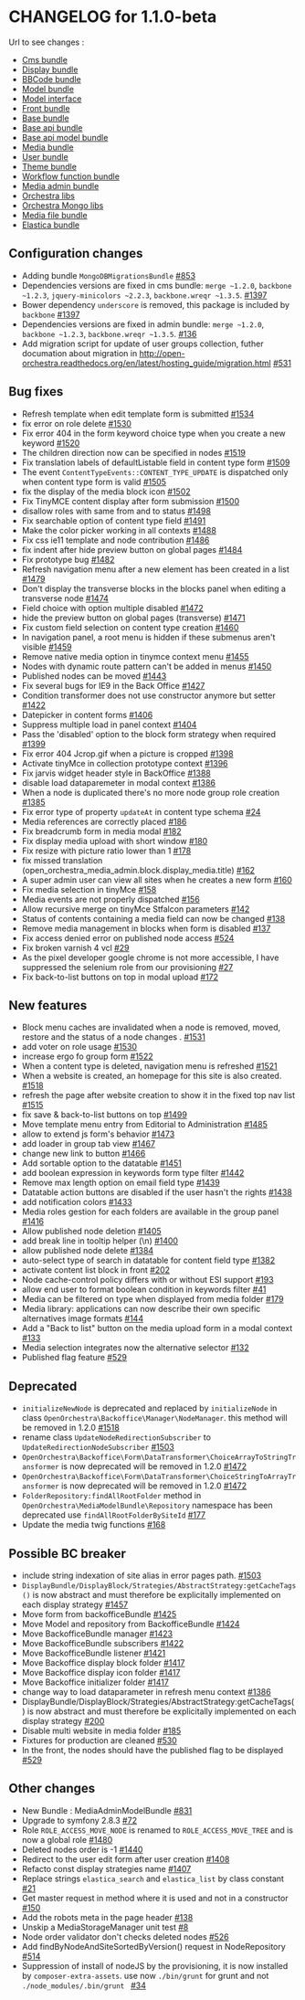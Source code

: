 # CHANGELOG for 1.1.0-beta

Url to see changes : 

 - [Cms bundle](https://github.com/open-orchestra/open-orchestra-cms-bundle/compare/v1.1.0-alpha4...v1.1.0-beta)
 - [Display bundle](https://github.com/open-orchestra/open-orchestra-display-bundle/compare/v1.1.0-alpha4...v1.1.0-beta)
 - [BBCode bundle](https://github.com/open-orchestra/open-orchestra-bbcode-bundle/compare/v1.1.0-alpha4...v1.1.0-beta)
 - [Model bundle](https://github.com/open-orchestra/open-orchestra-model-bundle/compare/v1.1.0-alpha4...v1.1.0-beta)
 - [Model interface](https://github.com/open-orchestra/open-orchestra-model-interface/compare/v1.1.0-alpha4...v1.1.0-beta)
 - [Front bundle](https://github.com/open-orchestra/open-orchestra-front-bundle/compare/v1.1.0-alpha4...v1.1.0-beta)
 - [Base bundle](https://github.com/open-orchestra/open-orchestra-base-bundle/compare/v1.1.0-alpha4...v1.1.0-beta)
 - [Base api bundle](https://github.com/open-orchestra/open-orchestra-base-api-bundle/compare/v1.1.0-alpha4...v1.1.0-beta)
 - [Base api model bundle](https://github.com/open-orchestra/open-orchestra-base-api-mongo-model-bundle/compare/v1.1.0-alpha4...v1.1.0-beta)
 - [Media bundle](https://github.com/open-orchestra/open-orchestra-media-bundle/compare/v1.1.0-alpha4...v1.1.0-beta)
 - [User bundle](https://github.com/open-orchestra/open-orchestra-user-bundle/compare/v1.1.0-alpha4...v1.1.0-beta)
 - [Theme bundle](https://github.com/open-orchestra/open-orchestra-theme-bundle/compare/v1.1.0-alpha4...v1.1.0-beta)
 - [Workflow function bundle](https://github.com/open-orchestra/open-orchestra-worflow-function-bundle/compare/v1.1.0-alpha4...v1.1.0-beta)
 - [Media admin bundle](https://github.com/open-orchestra/open-orchestra-media-admin-bundle/compare/v1.1.0-alpha4...v1.1.0-beta)
 - [Orchestra libs](https://github.com/open-orchestra/open-orchestra-libs/compare/v1.1.0-alpha4...v1.1.0-beta)
 - [Orchestra Mongo libs](https://github.com/open-orchestra/open-orchestra-mongo-libs/compare/v1.1.0-alpha4...v1.1.0-beta)
 - [Media file bundle](https://github.com/open-orchestra/open-orchestra-media-file-bundle/compare/v1.1.0-alpha4...v1.1.0-beta)
 - [Elastica bundle](https://github.com/open-orchestra/open-orchestra-elastica-bundle/compare/v1.1.0-alpha4...v1.1.0-beta)

## Configuration changes

- Adding bundle ``MongoDBMigrationsBundle`` [#853](https://github.com/open-orchestra/open-orchestra/pull/853)
- Dependencies versions are fixed in cms bundle: ``merge ~1.2.0``, ``backbone ~1.2.3``, ``jquery-minicolors ~2.2.3``, ``backbone.wreqr ~1.3.5``. [#1397](https://github.com/open-orchestra/open-orchestra-cms-bundle/pull/1397)
- Bower dependency ``underscore`` is removed, this package is included by ``backbone`` [#1397](https://github.com/open-orchestra/open-orchestra-cms-bundle/pull/1397)
- Dependencies versions are fixed in admin bundle: ``merge ~1.2.0``, ``backbone ~1.2.3``, ``backbone.wreqr ~1.3.5``. [#136](https://github.com/open-orchestra/open-orchestra-media-admin-bundle/pull/136)
- Add migration script for update of user groups collection,  futher documation about migration in http://open-orchestra.readthedocs.org/en/latest/hosting_guide/migration.html [#531](https://github.com/open-orchestra/open-orchestra-model-bundle/pull/531)

## Bug fixes

- Refresh template when edit template form is submitted [#1534](https://github.com/open-orchestra/open-orchestra-cms-bundle/pull/1534)
- fix error on role delete [#1530](https://github.com/open-orchestra/open-orchestra-cms-bundle/pull/1530)
- Fix error 404 in the form keyword choice type when you create a new keyword [#1520](https://github.com/open-orchestra/open-orchestra-cms-bundle/pull/1520)
- The children direction now can be  specified in nodes [#1519](https://github.com/open-orchestra/open-orchestra-cms-bundle/pull/1519)
- Fix translation labels of defaultListable field in content type form [#1509](https://github.com/open-orchestra/open-orchestra-cms-bundle/pull/1509)
- The event ``ContentTypeEvents::CONTENT_TYPE_UPDATE`` is dispatched only when content type form is valid [#1505](https://github.com/open-orchestra/open-orchestra-cms-bundle/pull/1505)
- fix the display of the media block icon [#1502](https://github.com/open-orchestra/open-orchestra-cms-bundle/pull/1502)
- Fix TinyMCE content display after form submission [#1500](https://github.com/open-orchestra/open-orchestra-cms-bundle/pull/1500)
- disallow roles with same from and to status [#1498](https://github.com/open-orchestra/open-orchestra-cms-bundle/pull/1498)
- Fix searchable option of content type field [#1491](https://github.com/open-orchestra/open-orchestra-cms-bundle/pull/1491)
- Make the color picker working in all contexts [#1488](https://github.com/open-orchestra/open-orchestra-cms-bundle/pull/1488)
- Fix css ie11 template and node contribution [#1486](https://github.com/open-orchestra/open-orchestra-cms-bundle/pull/1486)
- fix indent after hide preview button on global pages [#1484](https://github.com/open-orchestra/open-orchestra-cms-bundle/pull/1484)
- Fix prototype bug [#1482](https://github.com/open-orchestra/open-orchestra-cms-bundle/pull/1482)
- Refresh navigation menu after a new element has been created in a list [#1479](https://github.com/open-orchestra/open-orchestra-cms-bundle/pull/1479)
- Don't display the transverse blocks in the blocks panel when editing a transverse node [#1474](https://github.com/open-orchestra/open-orchestra-cms-bundle/pull/1474)
- Field choice with option multiple disabled [#1472](https://github.com/open-orchestra/open-orchestra-cms-bundle/pull/1472)
- hide the preview button on global pages (transverse) [#1471](https://github.com/open-orchestra/open-orchestra-cms-bundle/pull/1471)
- Fix custom field selection on content type creation [#1460](https://github.com/open-orchestra/open-orchestra-cms-bundle/pull/1460)
- In navigation panel, a root menu is hidden if these submenus aren't visible [#1459](https://github.com/open-orchestra/open-orchestra-cms-bundle/pull/1459)
- Remove native media option in tinymce context menu [#1455](https://github.com/open-orchestra/open-orchestra-cms-bundle/pull/1455)
- Nodes with dynamic route pattern can't be added in menus [#1450](https://github.com/open-orchestra/open-orchestra-cms-bundle/pull/1450)
- Published nodes can be moved [#1443](https://github.com/open-orchestra/open-orchestra-cms-bundle/pull/1443)
- Fix several bugs for IE9 in the Back Office [#1427](https://github.com/open-orchestra/open-orchestra-cms-bundle/pull/1427)
- Condition transformer does not use constructor anymore but setter [#1422](https://github.com/open-orchestra/open-orchestra-cms-bundle/pull/1422)
- Datepicker in content forms [#1406](https://github.com/open-orchestra/open-orchestra-cms-bundle/pull/1406)
- Suppress multiple load in panel context [#1404](https://github.com/open-orchestra/open-orchestra-cms-bundle/pull/1404)
- Pass the 'disabled' option to the block form strategy when required [#1399](https://github.com/open-orchestra/open-orchestra-cms-bundle/pull/1399)
- Fix error 404 Jcrop.gif when a picture is cropped [#1398](https://github.com/open-orchestra/open-orchestra-cms-bundle/pull/1398)
- Activate tinyMce in collection prototype context [#1396](https://github.com/open-orchestra/open-orchestra-cms-bundle/pull/1396)
- Fix jarvis widget header style in BackOffice [#1388](https://github.com/open-orchestra/open-orchestra-cms-bundle/pull/1388)
- disable load dataparemeter in modal context [#1386](https://github.com/open-orchestra/open-orchestra-cms-bundle/pull/1386)
- When a node is duplicated there's no more node group role creation [#1385](https://github.com/open-orchestra/open-orchestra-cms-bundle/pull/1385)
- Fix error type of property ``updateAt`` in content type schema [#24](https://github.com/open-orchestra/open-orchestra-elastica-bundle/pull/24)
- Media references are correctly placed [#186](https://github.com/open-orchestra/open-orchestra-media-admin-bundle/pull/186)
- Fix breadcrumb form in media modal [#182](https://github.com/open-orchestra/open-orchestra-media-admin-bundle/pull/182)
-  Fix display media upload with short window [#180](https://github.com/open-orchestra/open-orchestra-media-admin-bundle/pull/180)
- Fix resize with picture ratio lower than 1 [#178](https://github.com/open-orchestra/open-orchestra-media-admin-bundle/pull/178)
- fix missed translation (open_orchestra_media_admin.block.display_media.title) [#162](https://github.com/open-orchestra/open-orchestra-media-admin-bundle/pull/162)
- A super admin user can view all sites when he creates a new form [#160](https://github.com/open-orchestra/open-orchestra-media-admin-bundle/pull/160)
- Fix media selection in tinyMce [#158](https://github.com/open-orchestra/open-orchestra-media-admin-bundle/pull/158)
- Media events are not properly dispatched [#156](https://github.com/open-orchestra/open-orchestra-media-admin-bundle/pull/156)
- Allow recursive merge on tinyMce Stfalcon parameters [#142](https://github.com/open-orchestra/open-orchestra-media-admin-bundle/pull/142)
- Status of contents containing a media field can now be changed [#138](https://github.com/open-orchestra/open-orchestra-media-admin-bundle/pull/138)
- Remove media management in blocks when form is disabled [#137](https://github.com/open-orchestra/open-orchestra-media-admin-bundle/pull/137)
- Fix access denied error on published node access [#524](https://github.com/open-orchestra/open-orchestra-model-bundle/pull/524)
- Fix broken varnish 4 vcl [#29](https://github.com/open-orchestra/open-orchestra-provision/pull/29)
- As the pixel developer google chrome is not more accessible, I have suppressed the selenium role from our provisioning [#27](https://github.com/open-orchestra/open-orchestra-provision/pull/27)
- Fix back-to-list buttons on top in modal upload [#172](https://github.com/open-orchestra/open-orchestra-media-admin-bundle/pull/172)

## New features

- Block menu caches are invalidated when a node is removed, moved, restore and the status of a node changes . [#1531](https://github.com/open-orchestra/open-orchestra-cms-bundle/pull/1531)
- add voter on role usage [#1530](https://github.com/open-orchestra/open-orchestra-cms-bundle/pull/1530)
- increase ergo fo group form [#1522](https://github.com/open-orchestra/open-orchestra-cms-bundle/pull/1522)
- When a content type is deleted, navigation menu is refreshed [#1521](https://github.com/open-orchestra/open-orchestra-cms-bundle/pull/1521)
- When a website is created, an homepage for this site is also created. [#1518](https://github.com/open-orchestra/open-orchestra-cms-bundle/pull/1518)
- refresh the page after website creation to show it in the fixed top nav list [#1515](https://github.com/open-orchestra/open-orchestra-cms-bundle/pull/1515)
- fix save & back-to-list buttons on top [#1499](https://github.com/open-orchestra/open-orchestra-cms-bundle/pull/1499)
- Move template menu entry from Editorial to Administration [#1485](https://github.com/open-orchestra/open-orchestra-cms-bundle/pull/1485)
- allow to extend js form's behavior [#1473](https://github.com/open-orchestra/open-orchestra-cms-bundle/pull/1473)
- add loader in group tab view [#1467](https://github.com/open-orchestra/open-orchestra-cms-bundle/pull/1467)
- change new link to button [#1466](https://github.com/open-orchestra/open-orchestra-cms-bundle/pull/1466)
- Add sortable option to the datatable [#1451](https://github.com/open-orchestra/open-orchestra-cms-bundle/pull/1451)
- add boolean expression in keywords form type filter [#1442](https://github.com/open-orchestra/open-orchestra-cms-bundle/pull/1442)
- Remove max length option on email field type [#1439](https://github.com/open-orchestra/open-orchestra-cms-bundle/pull/1439)
- Datatable action buttons are disabled if the user hasn't the rights [#1438](https://github.com/open-orchestra/open-orchestra-cms-bundle/pull/1438)
- add notification colors [#1433](https://github.com/open-orchestra/open-orchestra-cms-bundle/pull/1433)
- Media roles gestion for each folders are available in the group panel [#1416](https://github.com/open-orchestra/open-orchestra-cms-bundle/pull/1416)
- Allow published node deletion [#1405](https://github.com/open-orchestra/open-orchestra-cms-bundle/pull/1405)
- add break line in tooltip helper (\n) [#1400](https://github.com/open-orchestra/open-orchestra-cms-bundle/pull/1400)
- allow published node delete [#1384](https://github.com/open-orchestra/open-orchestra-cms-bundle/pull/1384)
- auto-select type of search in datatable for content field type [#1382](https://github.com/open-orchestra/open-orchestra-cms-bundle/pull/1382)
- activate content list block in front [#202](https://github.com/open-orchestra/open-orchestra-display-bundle/pull/202)
- Node cache-control policy differs with or without ESI support [#193](https://github.com/open-orchestra/open-orchestra-display-bundle/pull/193)
- allow end user to format boolean condition in keywords filter [#41](https://github.com/open-orchestra/open-orchestra-libs/pull/41)
- Media can be filtered on type when displayed from media folder [#179](https://github.com/open-orchestra/open-orchestra-media-admin-bundle/pull/179)
- Media library: applications can now describe their own specific alternatives image formats [#144](https://github.com/open-orchestra/open-orchestra-media-admin-bundle/pull/144)
- Add a "Back to list" button on the media upload form in a modal context [#133](https://github.com/open-orchestra/open-orchestra-media-admin-bundle/pull/133)
- Media selection integrates now the alternative selector [#132](https://github.com/open-orchestra/open-orchestra-media-admin-bundle/pull/132)
- Published flag feature [#529](https://github.com/open-orchestra/open-orchestra-model-bundle/pull/529)

## Deprecated

- ``initializeNewNode``  is deprecated and replaced by ``initializeNode`` in class ``OpenOrchestra\Backoffice\Manager\NodeManager``. this method will be removed in 1.2.0 [#1518](https://github.com/open-orchestra/open-orchestra-cms-bundle/pull/1518)
- rename class ``UpdateNodeRedirectionSubscriber`` to ``UpdateRedirectionNodeSubscriber`` [#1503](https://github.com/open-orchestra/open-orchestra-cms-bundle/pull/1503)
- ``OpenOrchestra\Backoffice\Form\DataTransformer\ChoiceArrayToStringTransformer`` is now deprecated will be removed in 1.2.0 [#1472](https://github.com/open-orchestra/open-orchestra-cms-bundle/pull/1472)
- ``OpenOrchestra\Backoffice\Form\DataTransformer\ChoiceStringToArrayTransformer`` is now deprecated will be removed in 1.2.0 [#1472](https://github.com/open-orchestra/open-orchestra-cms-bundle/pull/1472)
- ``FolderRepository:findAllRootFolder`` method in ``OpenOrchestra\MediaModelBundle\Repository`` namespace has been deprecated  use ``findAllRootFolderBySiteId`` [#177](https://github.com/open-orchestra/open-orchestra-media-bundle/pull/177)
- Update the media twig functions [#168](https://github.com/open-orchestra/open-orchestra-media-bundle/pull/168)

## Possible BC breaker

- include string indexation of site alias in error pages path. [#1503](https://github.com/open-orchestra/open-orchestra-cms-bundle/pull/1503)
- ``DisplayBundle/DisplayBlock/Strategies/AbstractStrategy:getCacheTags()`` is now abstract and must therefore be explicitally implemented on each display strategy [#1457](https://github.com/open-orchestra/open-orchestra-cms-bundle/pull/1457)
- Move form from backofficeBundle [#1425](https://github.com/open-orchestra/open-orchestra-cms-bundle/pull/1425)
- Move Model and repository from BackofficeBundle [#1424](https://github.com/open-orchestra/open-orchestra-cms-bundle/pull/1424)
- Move BackofficeBundle manager [#1423](https://github.com/open-orchestra/open-orchestra-cms-bundle/pull/1423)
- Move BackofficeBundle subscribers [#1422](https://github.com/open-orchestra/open-orchestra-cms-bundle/pull/1422)
- Move BackofficeBundle listener [#1421](https://github.com/open-orchestra/open-orchestra-cms-bundle/pull/1421)
- Move Backoffice display block folder [#1417](https://github.com/open-orchestra/open-orchestra-cms-bundle/pull/1417)
- Move Backoffice display icon folder [#1417](https://github.com/open-orchestra/open-orchestra-cms-bundle/pull/1417)
- Move Backoffice initializer folder [#1417](https://github.com/open-orchestra/open-orchestra-cms-bundle/pull/1417)
- change way to load dataparameter in refresh menu context [#1386](https://github.com/open-orchestra/open-orchestra-cms-bundle/pull/1386)
- DisplayBundle/DisplayBlock/Strategies/AbstractStrategy:getCacheTags() is now abstract and must therefore be explicitally implemented on each display strategy [#200](https://github.com/open-orchestra/open-orchestra-display-bundle/pull/200)
- Disable multi website in media folder [#185](https://github.com/open-orchestra/open-orchestra-media-admin-bundle/pull/185)
- Fixtures for production are cleaned [#530](https://github.com/open-orchestra/open-orchestra-model-bundle/pull/530)
- In the front, the nodes should have the published flag to be displayed [#529](https://github.com/open-orchestra/open-orchestra-model-bundle/pull/529)

## Other changes

- New Bundle : MediaAdminModelBundle [#831](https://github.com/open-orchestra/open-orchestra/pull/831)
- Upgrade to symfony 2.8.3 [#72](https://github.com/open-orchestra/open-orchestra-base-bundle/pull/72)
- Role ``ROLE_ACCESS_MOVE_NODE`` is renamed to ``ROLE_ACCESS_MOVE_TREE`` and is now a global role [#1480](https://github.com/open-orchestra/open-orchestra-cms-bundle/pull/1480)
- Deleted nodes order is -1 [#1440](https://github.com/open-orchestra/open-orchestra-cms-bundle/pull/1440)
- Redirect to the user edit form after user creation [#1408](https://github.com/open-orchestra/open-orchestra-cms-bundle/pull/1408)
- Refacto const display strategies name [#1407](https://github.com/open-orchestra/open-orchestra-cms-bundle/pull/1407)
- Replace strings ``elastica_search`` and ``elastica_list`` by class constant [#21](https://github.com/open-orchestra/open-orchestra-elastica-bundle/pull/21)
- Get master request in method where it is used and not in a constructor [#150](https://github.com/open-orchestra/open-orchestra-front-bundle/pull/150)
- Add the robots meta in the page header [#138](https://github.com/open-orchestra/open-orchestra-front-bundle/pull/138)
- Unskip a MediaStorageManager unit test [#8](https://github.com/open-orchestra/open-orchestra-media-file-bundle/pull/8)
- Node order validator don't checks deleted nodes [#526](https://github.com/open-orchestra/open-orchestra-model-bundle/pull/526)
- Add findByNodeAndSiteSortedByVersion() request in NodeRepository [#514](https://github.com/open-orchestra/open-orchestra-model-bundle/pull/514)
- Suppression of install of nodeJS by the provisioning, it is now installed by ``composer-extra-assets``. use now ``./bin/grunt`` for grunt and not ``./node_modules/.bin/grunt `` [#34](https://github.com/open-orchestra/open-orchestra-provision/pull/34)
